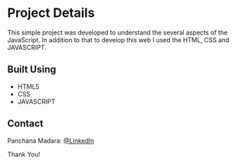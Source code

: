 # <b>Project Details</b>

<p>This simple project was developed to understand the several aspects of the JavaScript. In addition to that to develop this web I used the HTML, CSS and JAVASCRIPT.</p>

## <b>Built Using</b>

- HTML5
- CSS
- JAVASCRIPT

## <b>Contact</b>

Panchana Madara: [@LinkedIn](www.linkedin.com/in/panchana-madara/) <br>

Thank You!

